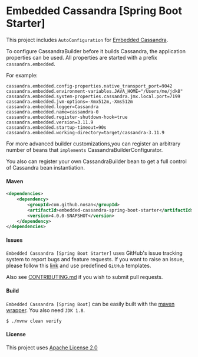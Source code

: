 # Embedded Cassandra [Spring Boot Starter] 

This project includes `AutoConfiguration` for [Embedded Cassandra](https://github.com/nosan/embedded-cassandra).

To configure CassandraBuilder before it builds Cassandra, the application 
properties can be used. All properties are started with a prefix `cassandra.embedded`.

For example:

```properties
cassandra.embedded.config-properties.native_transport_port=9042
cassandra.embedded.environment-variables.JAVA_HOME="/Users/me/jdk8"
cassandra.embedded.system-properties.cassandra.jmx.local.port=7199
cassandra.embedded.jvm-options=-Xmx512m,-Xms512m
cassandra.embedded.logger=Cassandra
cassandra.embedded.name=cassandra-0
cassandra.embedded.register-shutdown-hook=true
cassandra.embedded.version=3.11.9
cassandra.embedded.startup-timeout=90s
cassandra.embedded.working-directory=target/cassandra-3.11.9
```

For more advanced builder customizations,you can register an arbitrary number of beans that `implements` CassandraBuilderConfigurator.

You also can register your own CassandraBuilder bean to get a full control of Cassandra bean instantiation.    

#### Maven

```xml
<dependencies>
    <dependency>
        <groupId>com.github.nosan</groupId>
        <artifactId>embedded-cassandra-spring-boot-starter</artifactId>
        <version>4.0.0-SNAPSHOT</version>
    </dependency>
</dependencies>
```
#### Issues

`Embedded Cassandra [Spring Boot Starter]` uses GitHub's issue tracking system to report bugs and feature
requests. If you want to raise an issue, please follow this [link](https://github.com/nosan/embedded-cassandra-spring-boot-starter/issues)
and use predefined `GitHub` templates.

Also see [CONTRIBUTING.md](CONTRIBUTING.md) if you wish to submit pull requests.


#### Build

`Embedded Cassandra [Spring Boot]` can be easily built with the [maven wrapper](https://github.com/takari/maven-wrapper). You also need `JDK 1.8`.

```bash
$ ./mvnw clean verify
```

#### License

This project uses [Apache License 2.0](https://www.apache.org/licenses/LICENSE-2.0)
